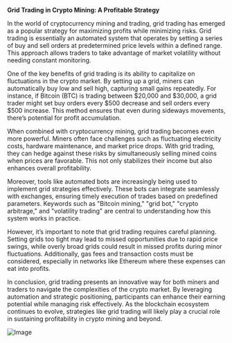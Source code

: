 **Grid Trading in Crypto Mining: A Profitable Strategy**

In the world of cryptocurrency mining and trading, grid trading has emerged as a popular strategy for maximizing profits while minimizing risks. Grid trading is essentially an automated system that operates by setting a series of buy and sell orders at predetermined price levels within a defined range. This approach allows traders to take advantage of market volatility without needing constant monitoring.

One of the key benefits of grid trading is its ability to capitalize on fluctuations in the crypto market. By setting up a grid, miners can automatically buy low and sell high, capturing small gains repeatedly. For instance, if Bitcoin (BTC) is trading between $20,000 and $30,000, a grid trader might set buy orders every $500 decrease and sell orders every $500 increase. This method ensures that even during sideways movements, there’s potential for profit accumulation.

When combined with cryptocurrency mining, grid trading becomes even more powerful. Miners often face challenges such as fluctuating electricity costs, hardware maintenance, and market price drops. With grid trading, they can hedge against these risks by simultaneously selling mined coins when prices are favorable. This not only stabilizes their income but also enhances overall profitability.

Moreover, tools like automated bots are increasingly being used to implement grid strategies effectively. These bots can integrate seamlessly with exchanges, ensuring timely execution of trades based on predefined parameters. Keywords such as "Bitcoin mining," "grid bot," "crypto arbitrage," and "volatility trading" are central to understanding how this system works in practice.

However, it’s important to note that grid trading requires careful planning. Setting grids too tight may lead to missed opportunities due to rapid price swings, while overly broad grids could result in missed profits during minor fluctuations. Additionally, gas fees and transaction costs must be considered, especially in networks like Ethereum where these expenses can eat into profits.

In conclusion, grid trading presents an innovative way for both miners and traders to navigate the complexities of the crypto market. By leveraging automation and strategic positioning, participants can enhance their earning potential while managing risk effectively. As the blockchain ecosystem continues to evolve, strategies like grid trading will likely play a crucial role in sustaining profitability in crypto mining and beyond.

![Image](https://github.com/user-attachments/assets/31692037-0104-4703-abd1-696b6a7dd41b)